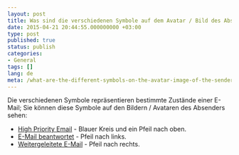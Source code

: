 ```yaml
---
layout: post
title: Was sind die verschiedenen Symbole auf dem Avatar / Bild des Absenders?
date: 2015-04-21 20:44:55.000000000 +03:00
type: post
published: true
status: publish
categories:
- General
tags: []
lang: de
meta: /what-are-the-different-symbols-on-the-avatar-image-of-the-sender/
---
```


Die verschiedenen Symbole repräsentieren bestimmte Zustände einer E-Mail; Sie können diese Symbole auf den Bildern / Avataren des Absenders sehen:

* [High Priority Email](/send-email-with-high-priority/) - Blauer Kreis und ein Pfeil nach oben.
* [E-Mail beantwortet](/how-can-i-differentiate-a-forwarded-from-a-replied-email/) - Pfeil nach links.
* [Weitergeleitete E-Mail](/how-can-i-differentiate-a-forwarded-from-a-replied-email/) - Pfeil nach rechts.
